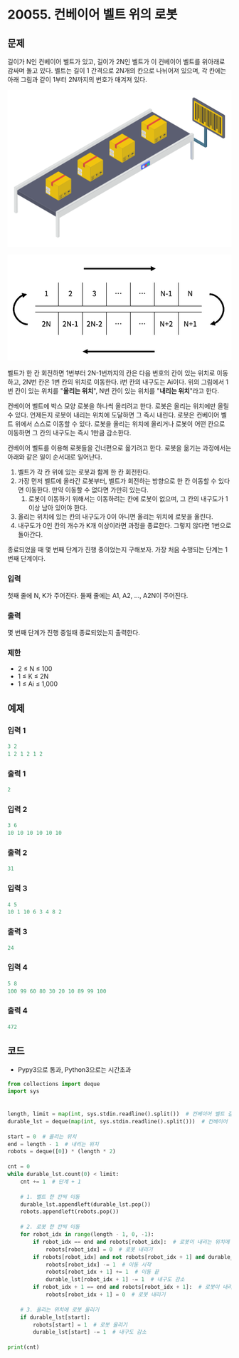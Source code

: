 # 20055. 컨베이어 벨트 위의 로봇

## 문제

길이가 N인 컨베이어 벨트가 있고, 길이가 2N인 벨트가 이 컨베이어 벨트를 위아래로 감싸며 돌고 있다. 벨트는 길이 1 간격으로 2N개의 칸으로 나뉘어져 있으며, 각 칸에는 아래 그림과 같이 1부터 2N까지의 번호가 매겨져 있다.

![img](20055.컨베이어벨트위의로봇.assets/preview-16572842129613.png)

![img](20055.컨베이어벨트위의로봇.assets/preview.jpeg)

벨트가 한 칸 회전하면 1번부터 2N-1번까지의 칸은 다음 번호의 칸이 있는 위치로 이동하고, 2N번 칸은 1번 칸의 위치로 이동한다. i번 칸의 내구도는 Ai이다. 위의 그림에서 1번 칸이 있는 위치를 "**올리는 위치**", N번 칸이 있는 위치를 "**내리는 위치**"라고 한다.

컨베이어 벨트에 박스 모양 로봇을 하나씩 올리려고 한다. 로봇은 올리는 위치에만 올릴 수 있다. 언제든지 로봇이 내리는 위치에 도달하면 그 즉시 내린다. 로봇은 컨베이어 벨트 위에서 스스로 이동할 수 있다. 로봇을 올리는 위치에 올리거나 로봇이 어떤 칸으로 이동하면 그 칸의 내구도는 즉시 1만큼 감소한다.

컨베이어 벨트를 이용해 로봇들을 건너편으로 옮기려고 한다. 로봇을 옮기는 과정에서는 아래와 같은 일이 순서대로 일어난다.



1. 벨트가 각 칸 위에 있는 로봇과 함께 한 칸 회전한다.
2. 가장 먼저 벨트에 올라간 로봇부터, 벨트가 회전하는 방향으로 한 칸 이동할 수 있다면 이동한다. 만약 이동할 수 없다면 가만히 있는다.
   1. 로봇이 이동하기 위해서는 이동하려는 칸에 로봇이 없으며, 그 칸의 내구도가 1 이상 남아 있어야 한다.
3. 올리는 위치에 있는 칸의 내구도가 0이 아니면 올리는 위치에 로봇을 올린다.
4. 내구도가 0인 칸의 개수가 K개 이상이라면 과정을 종료한다. 그렇지 않다면 1번으로 돌아간다.

종료되었을 때 몇 번째 단계가 진행 중이었는지 구해보자. 가장 처음 수행되는 단계는 1번째 단계이다.

### 입력

첫째 줄에 N, K가 주어진다. 둘째 줄에는 A1, A2, ..., A2N이 주어진다.

### 출력

몇 번째 단계가 진행 중일때 종료되었는지 출력한다.

### 제한

- 2 ≤ N ≤ 100
- 1 ≤ K ≤ 2N
- 1 ≤ Ai ≤ 1,000

## 예제

### 입력 1

```python
3 2
1 2 1 2 1 2
```

### 출력 1

```python
2
```



### 입력 2

```python
3 6
10 10 10 10 10 10
```

### 출력 2

```python
31
```



### 입력 3

```python
4 5
10 1 10 6 3 4 8 2
```

### 출력 3

```python
24
```



### 입력 4

```python
5 8
100 99 60 80 30 20 10 89 99 100
```

### 출력 4

```python
472
```



## 코드

- Pypy3으로 통과, Python3으로는 시간초과

```python
from collections import deque
import sys


length, limit = map(int, sys.stdin.readline().split())  # 컨베이어 벨트 길이, 내구도 0인 칸의 개수 한계
durable_lst = deque(map(int, sys.stdin.readline().split()))  # 컨베이어 벨트 내구도 리스트

start = 0  # 올리는 위치
end = length - 1  # 내리는 위치
robots = deque([0]) * (length * 2)

cnt = 0
while durable_lst.count(0) < limit:
    cnt += 1  # 단계 + 1

    # 1. 벨트 한 칸씩 이동
    durable_lst.appendleft(durable_lst.pop())
    robots.appendleft(robots.pop())

    # 2. 로봇 한 칸씩 이동
    for robot_idx in range(length - 1, 0, -1):
        if robot_idx == end and robots[robot_idx]:  # 로봇이 내리는 위치에 도착
            robots[robot_idx] = 0  # 로봇 내리기
        if robots[robot_idx] and not robots[robot_idx + 1] and durable_lst[robot_idx + 1]:  # 로봇이 있고 다음 칸에 로봇이 없고 내구도가 있으면
            robots[robot_idx] -= 1  # 이동 시작
            robots[robot_idx + 1] += 1  # 이동 끝
            durable_lst[robot_idx + 1] -= 1  # 내구도 감소
        if robot_idx + 1 == end and robots[robot_idx + 1]:  # 로봇이 내리는 위치에 도착
            robots[robot_idx + 1] = 0  # 로봇 내리기

    # 3. 올리는 위치에 로봇 올리기
    if durable_lst[start]:
        robots[start] = 1  # 로봇 올리기
        durable_lst[start] -= 1  # 내구도 감소

print(cnt)
```
